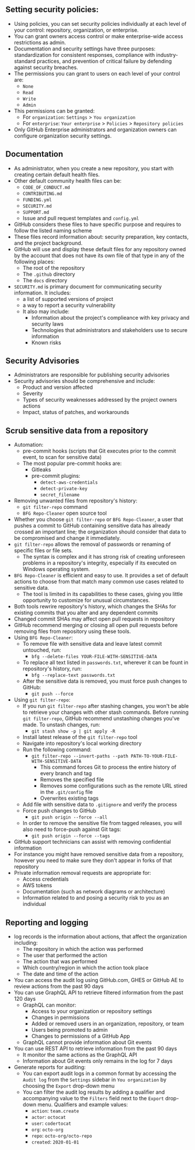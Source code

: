 ## Setting security policies:

- Using policies, you can set security policies individually at each level of your control: repository, organization, or enterprise.
- You can grant owners access control or make enterprise-wide access restrictions as admin.
- Documentation and security settings have three purposes: standardization for consistent responses, compliance with industry-standard practices, and prevention of critical failure by defending against security breaches.
- The permissions you can grant to users on each level of your control are:
    - `None`
    - `Read`
    - `Write`
    - `Admin`
- This permissions can be granted:
    - For `organization`: `Settings` > `You organization`
    - For `enterprise`: `Your enterprise` > `Policies` > `Repository policies`
- Only GitHub Enterprise administrators and organization owners can configure organization security settings.
    

## Documentation

- As administrator, when you create a new repository, you start with creating certain default health files.
- Other default community health files can be:
    - `CODE_OF_CONDUCT.md`
    - `CONTRIBUTING.md`
    - `FUNDING.yml`
    - `SECURITY.md`
    - `SUPPORT.md`
    - Issue and pull request templates and `config.yml`
- GitHub considers these files to have specific purpose and requires to follow the listed naming scheme
- These files record information about: security preparation, key contacts, and the project background.
- GitHub will use and display these default files for any repository owned by the account that does not have its own file of that type in any of the following places:
    - The root of the repository
    - The `.github` directory
    - The `docs` directory
- `SECURITY.md` is primary document for communicating security information. It includes:
    - a list of supported versions of project
    - a way to report a security vulnerability
    - It also may include:
        - Information about the project's complieance with key privacy and security laws
        - Technologies that administrators and stakeholders use to secure information
        - Known risks
    
## Security Advisories
- Administrators are responsible for publishing security advisories
- Security advisories should be comprehensive and include:  
    - Product and version affected
    - Severity
    - Types of security weaknesses addressed by the project owners actions
    - Impact, status of patches, and workarounds


## Scrub sensitive data from a repository
- Automation:
    - pre-commit hooks (scripts that Git executes prior to the commit event, to scan for sensitive data)
    - The most popular pre-commit hooks are:
        - Gitleaks
        - pre-commit plugins:
            - `detect-aws-credentials`
            - `detect-private-key`
            - `secret_filename`
- Removing unwanted files from repository's history:
    - `git filter-repo` command
    - `BFG Repo-Cleaner` open source tool
- Whether you choose `git filter-repo` or `BFG Repo-Cleaner`, a user that pushes a commit to GitHub containing sensitive data has already crossed an important line; the organization should consider that data to be compromised and change it immediately.
- `git filter-repo` allows the removal of passwords or renaming of specific files or file sets.
    - The syntax is complex and it has strong risk of creating unforeseen problems in a repository's integrity, especially if its executed on Windows operating system.
- `BFG Repo-Cleaner` is efficient and easy to use. It provides a set of default actions to choose from that match many common use cases related to sensitive data.
    - The tool is limited in its capabilities to these cases, giving you little opportunity to customize for unusual circumstances.
- Both tools rewrire repository's history, which changes the SHAs for existing commits that you alter and any dependent commits
- Changed commit SHAs may affect open pull requests in repository
- GitHub recommend merging or closing all open pull requests before removing files from repository using these tools.
- Using `BFG Repo-Cleaner`:
    - To remove file with sensitive data and leave latest commit untouched, run:
        - `bfg --delete-files YOUR-FILE-WITH-SENSITIVE-DATA`
    - To replace all text listed in `passwords.txt`, wherever it can be fount in repository's history, run:
        - `bfg --replace-text passwords.txt`
    - After the sensitive data is removed, you must force push changes to GitHub:
        - `git push --force`
- Using `git filter-repo`:
    - If you run `git filter-repo` after stashing changes, you won't be able to retrieve your changes with other stash commands. Before running `git filter-repo`, GitHub recommend unstashing changes you've made. To unstash changes, run:
        - `git stash show -p | git apply -R`
    - Install latest release of the `git filter-repo` tool
    - Navigate into repository's local working directory
    - Run the following command:
        - `git filter-repo --invert-paths --path PATH-TO-YOUR-FILE-WITH-SENSITIVE-DATA`
            - This command forces Git to process the entire history of every branch and tag
            - Removes the specified file
            - Removes some configurations such as the remote URL stired in the `.git/config` file
            - Overwrites existing tags
    - Add file with sensitive data to `.gitignore` and verify the process
    - Force push changes to GitHub
        - `git push origin --force --all`
    - In order to remove the sensitive file from tagged releases, you will also need to force-push against Git tags:
        - `git push origin --force --tags`
- GitHub support technicians can assist with removing confidential information
- For instance you might have removed sensitive data from a repository, however you need to make sure they don't appear in forks of that repository
- Private information removal requests are appropriate for:
    - Access credentials
    - AWS tokens
    - Documentation (such as network diagrams or architecture)
    - Information related to and posing a security risk to you as an individual
    
## Reporting and logging
- log records is the information about actions, that affect the organization including:
    - The repository in which the action was performed
    - The user that performed the action
    - The action that was performed
    - Which country/region in which the action took place
    - The date and time of the action
- You can access the audit log using GitHub.com, GHES or GitHub AE to review actions from the past 90 days
- You can use GraphQL API to retrieve filtered information from the past 120 days
    - GraphQL can monitor:
        - Access to your organization or repository settings
        - Changes in permissions
        - Added or removed users in an organization, repository, or team
        - Users being promoted to admin
        - Changes to permissions of a GitHub App
    - GraphQL cannot provide information about Git events
- You can use REST API to retrieve information from the past 90 days
    - It monitor the same actions as the GraphQL API
    - Information about Git events only remains in the log for 7 days
- Generate reports for auditing:
    - You can export audit logs in a common format by accessing the `Audit log` from the `Settings` sidebar in `You organization` by choosing the `Export` drop-down menu
    - You can filter the audit log results by adding a qualifier and accompanying value to the `Filters` field next to the `Export` drop-down menu. Qualifiers and example values:
        - `action`: `team.create`
        - `actor`: `octocat`
        - `user`: `codertocat`
        - `org`: `octo-org`
        - `repo`: `octo-org/octo-repo`
        - `created`: `2020-01-01`

